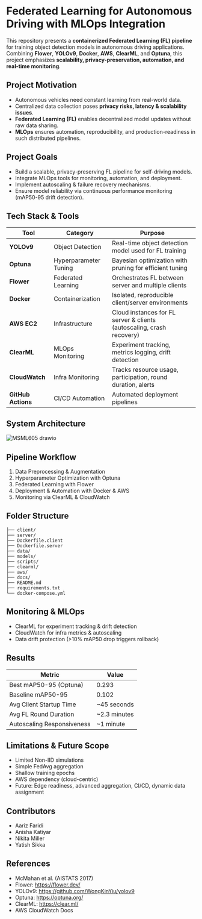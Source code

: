 
# Federated Learning for Autonomous Driving with MLOps Integration

This repository presents a **containerized Federated Learning (FL) pipeline** for training object detection models in autonomous driving applications. Combining **Flower**, **YOLOv9**, **Docker**, **AWS**, **ClearML**, and **Optuna**, this project emphasizes **scalability, privacy-preservation, automation, and real-time monitoring**.

## Project Motivation
- Autonomous vehicles need constant learning from real-world data.
- Centralized data collection poses **privacy risks, latency & scalability issues**.
- **Federated Learning (FL)** enables decentralized model updates without raw data sharing.
- **MLOps** ensures automation, reproducibility, and production-readiness in such distributed pipelines.

## Project Goals
- Build a scalable, privacy-preserving FL pipeline for self-driving models.
- Integrate MLOps tools for monitoring, automation, and deployment.
- Implement autoscaling & failure recovery mechanisms.
- Ensure model reliability via continuous performance monitoring (mAP50-95 drift detection).

## Tech Stack & Tools
| Tool         | Category             | Purpose                                                               |
|--------------|----------------------|-----------------------------------------------------------------------|
| **YOLOv9**   | Object Detection     | Real-time object detection model used for FL training                  |
| **Optuna**   | Hyperparameter Tuning| Bayesian optimization with pruning for efficient tuning                |
| **Flower**   | Federated Learning   | Orchestrates FL between server and multiple clients                    |
| **Docker**   | Containerization     | Isolated, reproducible client/server environments                     |
| **AWS EC2**  | Infrastructure       | Cloud instances for FL server & clients (autoscaling, crash recovery)  |
| **ClearML**  | MLOps Monitoring     | Experiment tracking, metrics logging, drift detection                  |
| **CloudWatch**| Infra Monitoring    | Tracks resource usage, participation, round duration, alerts           |
| **GitHub Actions** | CI/CD Automation | Automated deployment pipelines                                         |

## System Architecture

![MSML605 drawio](https://github.com/user-attachments/assets/5b8ca528-7d45-478b-a558-9aef48ac55e3)


## Pipeline Workflow
1. Data Preprocessing & Augmentation
2. Hyperparameter Optimization with Optuna
3. Federated Learning with Flower
4. Deployment & Automation with Docker & AWS
5. Monitoring via ClearML & CloudWatch

## Folder Structure
```plaintext
├── client/
├── server/
├── Dockerfile.client
├── Dockerfile.server
├── data/
├── models/
├── scripts/
├── clearml/
├── aws/
├── docs/
├── README.md
├── requirements.txt
└── docker-compose.yml
```


## Monitoring & MLOps
- ClearML for experiment tracking & drift detection
- CloudWatch for infra metrics & autoscaling
- Data drift protection (>10% mAP50 drop triggers rollback)

## Results
| Metric                    | Value           |
|---------------------------|-----------------|
| Best mAP50-95 (Optuna)     | 0.293           |
| Baseline mAP50-95          | 0.102           |
| Avg Client Startup Time    | ~45 seconds     |
| Avg FL Round Duration      | ~2.3 minutes    |
| Autoscaling Responsiveness | ~1 minute       |

## Limitations & Future Scope
- Limited Non-IID simulations
- Simple FedAvg aggregation
- Shallow training epochs
- AWS dependency (cloud-centric)
- Future: Edge readiness, advanced aggregation, CI/CD, dynamic data assignment

## Contributors
- Aariz Faridi
- Anisha Katiyar
- Nikita Miller
- Yatish Sikka

## References
- McMahan et al. (AISTATS 2017)
- Flower: https://flower.dev/
- YOLOv9: https://github.com/WongKinYiu/yolov9
- Optuna: https://optuna.org/
- ClearML: https://clear.ml/
- AWS CloudWatch Docs
